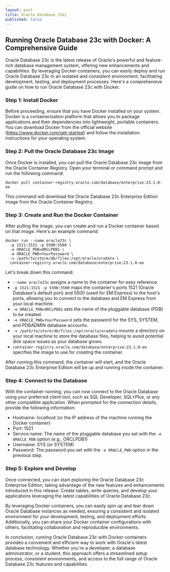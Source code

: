 ```yaml
---
layout: post
title: Oracle Database 23ai
published: false
---
```


## Running Oracle Database 23c with Docker: A Comprehensive Guide

Oracle Database 23c is the latest release of Oracle's powerful and feature-rich database management system, offering new enhancements and capabilities. By leveraging Docker containers, you can easily deploy and run Oracle Database 23c in an isolated and consistent environment, facilitating development, testing, and deployment processes. Here's a comprehensive guide on how to run Oracle Database 23c with Docker.

### Step 1: Install Docker

Before proceeding, ensure that you have Docker installed on your system. Docker is a containerization platform that allows you to package applications and their dependencies into lightweight, portable containers. You can download Docker from the official website (https://www.docker.com/get-started) and follow the installation instructions for your operating system.

### Step 2: Pull the Oracle Database 23c Image

Once Docker is installed, you can pull the Oracle Database 23c image from the Oracle Container Registry. Open your terminal or command prompt and run the following command:

```
docker pull container-registry.oracle.com/database/enterprise:23.1.0-ee
```

This command will download the Oracle Database 23c Enterprise Edition image from the Oracle Container Registry.

### Step 3: Create and Run the Docker Container

After pulling the image, you can create and run a Docker container based on that image. Here's an example command:

```
docker run --name oracle23c \
  -p 1521:1521 -p 5500:5500 \
  -e ORACLE_PDB=ORCLPDB1 \
  -e ORACLE_PWD=YourPassword \
  -v /path/to/store/db/files:/opt/oracle/oradata \
  container-registry.oracle.com/database/enterprise:23.1.0-ee
```

Let's break down this command:

- `--name oracle23c` assigns a name to the container for easy reference.
- `-p 1521:1521 -p 5500:5500` maps the container's ports 1521 (Oracle Database's default port) and 5500 (used for EM Express) to the host's ports, allowing you to connect to the database and EM Express from your local machine.
- `-e ORACLE_PDB=ORCLPDB1` sets the name of the pluggable database (PDB) to be created.
- `-e ORACLE_PWD=YourPassword` sets the password for the SYS, SYSTEM, and PDBADMIN database accounts.
- `-v /path/to/store/db/files:/opt/oracle/oradata` mounts a directory on your local machine to store the database files, helping to avoid potential disk space issues as your database grows.
- `container-registry.oracle.com/database/enterprise:23.1.0-ee` specifies the image to use for creating the container.

After running this command, the container will start, and the Oracle Database 23c Enterprise Edition will be up and running inside the container.

### Step 4: Connect to the Database

With the container running, you can now connect to the Oracle Database using your preferred client tool, such as SQL Developer, SQL*Plus, or any other compatible application. When prompted for the connection details, provide the following information:

- Hostname: localhost (or the IP address of the machine running the Docker container)
- Port: 1521
- Service name: The name of the pluggable database you set with the `-e ORACLE_PDB` option (e.g., ORCLPDB1)
- Username: SYS (or SYSTEM)
- Password: The password you set with the `-e ORACLE_PWD` option in the previous step.

### Step 5: Explore and Develop

Once connected, you can start exploring the Oracle Database 23c Enterprise Edition, taking advantage of the new features and enhancements introduced in this release. Create tables, write queries, and develop your applications leveraging the latest capabilities of Oracle Database 23c.

By leveraging Docker containers, you can easily spin up and tear down Oracle Database instances as needed, ensuring a consistent and isolated environment for your development, testing, and deployment efforts. Additionally, you can share your Docker container configurations with others, facilitating collaboration and reproducible environments.

In conclusion, running Oracle Database 23c with Docker containers provides a convenient and efficient way to work with Oracle's latest database technology. Whether you're a developer, a database administrator, or a student, this approach offers a streamlined setup process, consistent environments, and access to the full range of Oracle Database 23c features and capabilities.
